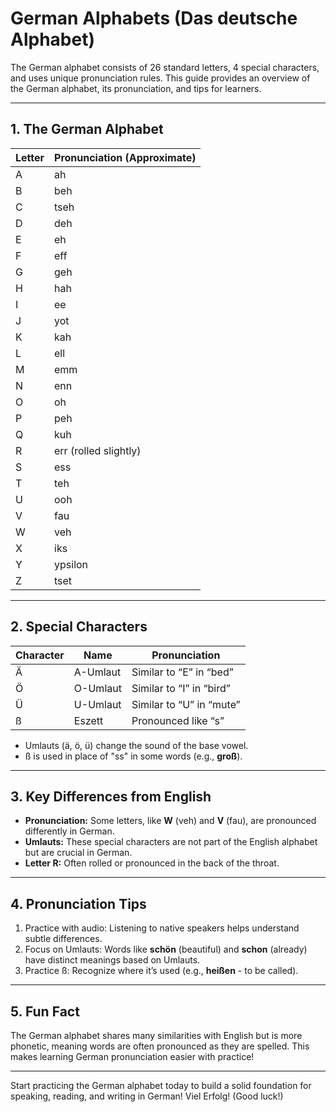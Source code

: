 # German Alphabets (Das deutsche Alphabet)

The German alphabet consists of 26 standard letters, 4 special characters, and uses unique pronunciation rules. This guide provides an overview of the German alphabet, its pronunciation, and tips for learners.

---

## **1. The German Alphabet**

| Letter | Pronunciation (Approximate) |
|--------|-----------------------------|
| A      | ah                          |
| B      | beh                         |
| C      | tseh                        |
| D      | deh                         |
| E      | eh                          |
| F      | eff                         |
| G      | geh                         |
| H      | hah                         |
| I      | ee                          |
| J      | yot                         |
| K      | kah                         |
| L      | ell                         |
| M      | emm                         |
| N      | enn                         |
| O      | oh                          |
| P      | peh                         |
| Q      | kuh                         |
| R      | err (rolled slightly)       |
| S      | ess                         |
| T      | teh                         |
| U      | ooh                         |
| V      | fau                         |
| W      | veh                         |
| X      | iks                         |
| Y      | ypsilon                     |
| Z      | tset                        |

---

## **2. Special Characters**

| Character  | Name         | Pronunciation         |
|------------|--------------|-----------------------|
| Ä         | A-Umlaut    | Similar to “E” in “bed”  |
| Ö         | O-Umlaut    | Similar to “I” in “bird” |
| Ü         | U-Umlaut    | Similar to “U” in “mute” |
| ß         | Eszett      | Pronounced like “s” |

- Umlauts (ä, ö, ü) change the sound of the base vowel.
- ß is used in place of "ss" in some words (e.g., **groß**).

---

## **3. Key Differences from English**

- **Pronunciation:** Some letters, like **W** (veh) and **V** (fau), are pronounced differently in German.
- **Umlauts:** These special characters are not part of the English alphabet but are crucial in German.
- **Letter R:** Often rolled or pronounced in the back of the throat.

---

## **4. Pronunciation Tips**

1. Practice with audio: Listening to native speakers helps understand subtle differences.
2. Focus on Umlauts: Words like **schön** (beautiful) and **schon** (already) have distinct meanings based on Umlauts.
3. Practice ß: Recognize where it’s used (e.g., **heißen** - to be called).

---

## **5. Fun Fact**
The German alphabet shares many similarities with English but is more phonetic, meaning words are often pronounced as they are spelled. This makes learning German pronunciation easier with practice!

---

Start practicing the German alphabet today to build a solid foundation for speaking, reading, and writing in German! Viel Erfolg! (Good luck!)

